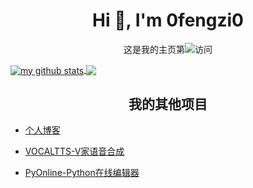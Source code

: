 <h1 align="center">Hi 👋, I'm 0fengzi0</h1>

<p align="center"> 
  这是我的主页第<img src="https://profile-counter.glitch.me/0fengzi0/count.svg" />访问
</p>

<a href="https://github.com/0fengzi0">
  <img align="center" src="https://github-readme-stats-teal.vercel.app/api?username=0fengzi0&show_icons=truet&include_all_commits=True&hide=contribs" alt="my github stats" />
</a>

<a href="https://github.com/0fengzi0">
  <!-- Change the `github-readme-stats.anuraghazra1.vercel.app` to `github-readme-stats.vercel.app`  -->
  <img align="center" src="https://github-readme-stats-teal.vercel.app/api/top-langs/?username=0fengzi0&layout=compact" />
</a>

<h2 align="center">我的其他项目</h2>

- [个人博客](http://5ixf.vip)

- [VOCALTTS-V家语音合成](http://tts.5ixf.vip)

- [PyOnline-Python在线编辑器](http://py.5ixf.vip)

